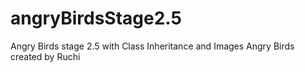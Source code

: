 # angryBirdsStage2.5
Angry Birds stage 2.5 with Class Inheritance and Images
Angry Birds created by Ruchi
